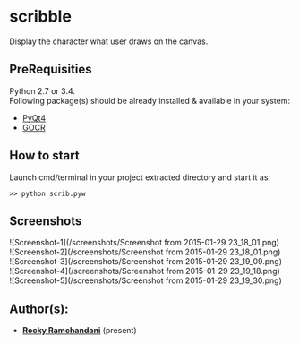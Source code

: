 # scribble
Display the character what user draws on the canvas.


## PreRequisities

Python 2.7 or 3.4.
<br> Following package(s) should be already installed & available in your system:

* <a href="https://riverbankcomputing.com/software/pyqt/download">PyQt4</a>
* <a href="http://jocr.sourceforge.net/download.html">GOCR</a>


## How to start

Launch cmd/terminal in your project extracted directory and start it as:
```
>> python scrib.pyw
```


## Screenshots
![Screenshot-1](/screenshots/Screenshot from 2015-01-29 23_18_01.png) <br>
![Screenshot-2](/screenshots/Screenshot from 2015-01-29 23_18_01.png) <br>
![Screenshot-3](/screenshots/Screenshot from 2015-01-29 23_19_09.png) <br>
![Screenshot-4](/screenshots/Screenshot from 2015-01-29 23_19_18.png) <br>
![Screenshot-5](/screenshots/Screenshot from 2015-01-29 23_19_30.png)


## Author(s):

* **<a href="mailto:riverdale1109@gmail.com">Rocky Ramchandani</a>**              (present)
